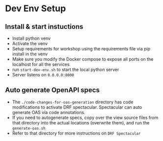 # Dev Env Setup

## Install & start instuctions

- Install python venv 
- Activate the venv
- Setup requirements for workshop using the requirements file via pip install in the venv
- Make sure you modify the Docker compose to expose all ports on the localhost for all the services
- run `start-dev-env.sh` to start the local python server
- Server listens on `0.0.0.0:8000`

## Auto generate OpenAPI specs
- The `./code-changes-for-oas-generation` directory has code modifications to activate DRF spectacular. Spectacular can auto generate OAS via code annotations. 
- If you need to autogenerate specs, copy over the view source files from that directory into the actual locations (overwrite them), and run the `generate-oas.sh`
- Refer to that directory for more instructions on `DRF Spectacular`